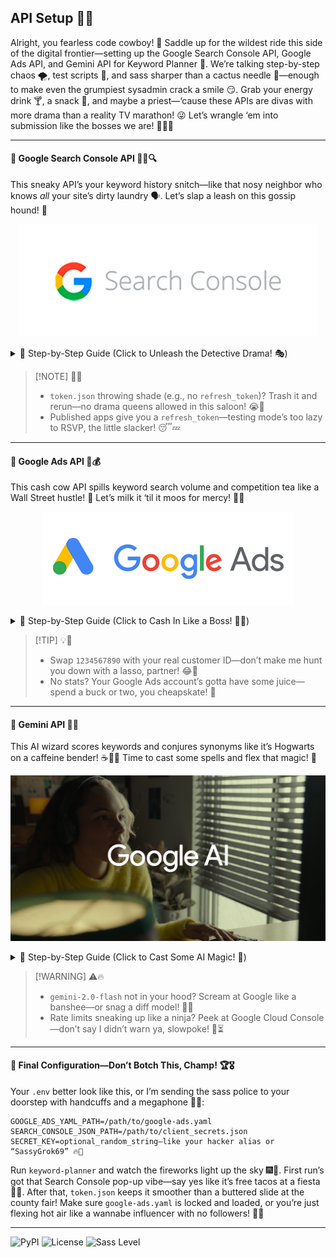 ## API Setup 🎉✨

Alright, you fearless code cowboy! 🤠 Saddle up for the wildest ride this side of the digital frontier—setting up the Google Search Console API, Google Ads API, and Gemini API for Keyword Planner 🌟. We’re talking step-by-step chaos 🌪️, test scripts 🧪, and sass sharper than a cactus needle 🌵—enough to make even the grumpiest sysadmin crack a smile 😏. Grab your energy drink 🍸, a snack 🍔, and maybe a priest—‘cause these APIs are divas with more drama than a reality TV marathon! 😜 Let’s wrangle ‘em into submission like the bosses we are! 💪🐴🌈

---

#### 🌟 Google Search Console API 🕵️‍♂️🔍

This sneaky API’s your keyword history snitch—like that nosy neighbor who knows *all* your site’s dirty laundry 🗣️. Let’s slap a leash on this gossip hound! 🐶

<p align="center">
  <img src="https://github.com/FreeMarketamilitia/Keyword-Planner/raw/main/images/search-console-logo.png" alt="Search Console Logo">
</p>

<details>
<summary>🔧 Step-by-Step Guide (Click to Unleash the Detective Drama! 🎭)</summary>

##### **Enable the API and Create a Project** 🚀
1. Gallop over to the [Google Cloud Console](https://console.cloud.google.com/) like it’s a free taco truck parked out front! 🌮🏃‍♂️
2. Click that project dropdown at the top—it’s a sneaky lil’ menu bar, don’t miss it—and hit **New Project**. 🆕
   - **Name**: `Keyword Planner`—‘cause we ain’t here to reinvent the wheel, just turbocharge it with rocket fuel! 🚗💨
   - **Organization**: Skip it unless you’re a suit-wearing corporate overlord (yeah, right 😂).
   - Click **Create**—boom, you’ve birthed a shiny new sandbox! ⚡🎉 Watch it sparkle like a disco ball! 🪩
3. Sneak into **APIs & Services > Library**—left sidebar, don’t trip over your boots, newbie! 🥾 It’s like sneaking into a secret club.
4. Type `Search Console API` in the search bar—Google’s fussy, so spell it right or it’ll ghost ya like a bad Tinder date! 👻
5. Click it when it pops up, then slam **Enable** like you’re spiking a volleyball at the beach! 🏐 You’re an API wrangler now—pin that badge and strut, you legend! 📛🕺

##### **Configure OAuth Consent Screen** 🔒
6. Mosey over to **APIs & Services > OAuth Consent Screen**—Google’s legal playground where the fun police hang out. ⚖️
7. Pick **External**—unless you’re a Google Workspace VIP with a golden key and a monocle 🎩, we’re all peasants in this rodeo! 👨‍🌾
8. Fill out the form like you’re begging for a prom date with the prettiest API in town:
   - **App Name**: `Keyword Planner`—short, sweet, and sexy as a barrel of whiskey! 💋🥃
   - **User Support Email**: `freemarket@nostates.com`—your fan club’s hotline, ready for the paparazzi! 📞✨
   - **App Logo**: Skip it unless you’ve got a Picasso up your sleeve—stick figures in crayon don’t count, Picasso-wannabe! 🎨🙅‍♂️
   - **App Domain**: Leave it blank—we’re not building an empire yet, chill your jets! 😛
   - **Developer Contact**: `freemarket@nostates.com`—you’re the rockstar, own that spotlight like it’s karaoke night! 🌟🎤
9. Add this scope—your VIP backstage pass to the keyword party:
   https://www.googleapis.com/auth/webmasters.readonly
   - Click **Add or Remove Scopes**, paste that bad boy in like it’s hot sauce on tacos 🌮, hit **Update**, then **Save and Continue**. Easy peasy, lemon squeezy! 🍋
10. **Test Users**: In **Testing** mode? Add your email to **Test Users**—don’t leave yourself out in the rain like a sad puppy, sunshine! ☔🐶
11. Going pro? Hit **Publish App** under **Publishing Status**—takes a hot sec to go live, so sip that coffee and vibe ☕🎶. You’re a big deal now, struttin’ like a peacock! 🦚

##### **Create OAuth 2.0 Credentials** 🗝️
12. Zip back to **APIs & Services > Credentials**—your key forge is heating up! 🔥
13. Click **Create Credentials** at the top—don’t blink, it’s right there—then pick **OAuth 2.0 Client IDs**—fancy name, simple game, like Monopoly with less yelling! 🎲
14. Choose **Desktop App**—no web glitter here, we’re keepin’ it gritty and real! 💻
    - **Name**: `Keyword Planner Desktop Client`—or something cooler if you’re feeling extra spicy 🌶️.
    - Click **Create**—faster than a jackrabbit on a hot date! 🐰💨
15. A popup flaunts your **Client ID** and **Client Secret**—don’t scribble yet, hit **Download JSON** like a pro! 📥
16. That JSON file (e.g., `client_secrets_xxx.json`) is your golden ticket—rename it `client_secrets.json` and stash it somewhere safe, like `~./credentials/` or `/opt/keyword-planner/`. Not in your underwear drawer, you absolute gremlin! 🩲😈
17. Update your `.env`—your VIP guest list needs some love:
    SEARCH_CONSOLE_JSON_PATH=/path/to/client_secrets.json
    Example (Linux vibes, ‘cause we’re slick like that):
    SEARCH_CONSOLE_JSON_PATH=/home/user./credentials/client_secrets.json

##### **First Run Authentication** 🎬
18. Unleash the beast with a roar:
    keyword-planner
19. A browser window explodes open like a jack-in-the-box on a sugar rush 🎁🍬—log in with a Google account that’s got Search Console juice for your site (e.g., `sc-domain:gocalskate.com`). No randos crashing this party, capisce? 🚫🎉
20. Grant permissions—click **Allow** like you’re tossing glitter at a unicorn rave 🍭✨. A `token.json` file lands in your directory—don’t lose it, it’s your all-access pass to the VIP lounge! 🎟️

##### **Verify the API with a Test Script** 🧪
21. Peek for `token.json`—missing? Smack your `.env` path upside the head, check perms (`ls -l`), or sob to Google Support like a lost puppy! 😡🐾
22. Test it with this slick script—save as `test_search_console.py`:

    ```python
    from google_auth_oauthlib.flow import InstalledAppFlow
    from googleapiclient.discovery import build
    import os

    SCOPES = ['https://www.googleapis.com/auth/webmasters.readonly']
    SITE_URL = 'sc-domain:gocalskate.com'  # Your site, hotshot—swap this!
    CLIENT_SECRETS_FILE = os.getenv('SEARCH_CONSOLE_JSON_PATH')

    def test_search_console():
        if not CLIENT_SECRETS_FILE or not os.path.exists(CLIENT_SECRETS_FILE):
            print("Yo, where’s your client_secrets.json? Check SEARCH_CONSOLE_JSON_PATH, genius!")
            return
        flow = InstalledAppFlow.from_client_secrets_file(CLIENT_SECRETS_FILE, SCOPES)
        creds = flow.run_local_server(port=5001)
        service = build('searchconsole', 'v1', credentials=creds)
        request = {
            'startDate': '2024-01-01',  # Tweak these dates if you’re a time traveler
            'endDate': '2024-12-31',
            'dimensions': ['query'],
            'rowLimit': 5  # Just a taste, don’t get greedy!
        }
        response = service.searchanalytics().query(siteUrl=SITE_URL, body=request).execute()
        print("Search Console Test Response: 🎉 I’m basically Sherlock now!")
        for row in response.get('rows', []):
            print(f"Keyword: {row['keys'][0]}, Clicks: {row.get('clicks', 0)}—clickety-click, baby!")

    if __name__ == '__main__':
        test_search_console()
Run it:
```bash 
python test_search_console.py
```

    - **Success**: 5 keywords strut out with click stats like they’re on a catwalk under the disco lights! 👗✨🪩
    - **Failure**: Wrong site URL? Bad creds? No Search Console access? Fix your life, Watson, or I’m calling in the big guns! 🔍💪
    - **Pro Tip**: Flops? Tweak dates (e.g., last 90 days—`date -d "90 days ago" +%Y-%m-%d` for the lazy), verify site ownership in Search Console, or bash your keyboard (`chmod +x` won’t save you, but it’s a vibe!).

</details>

> [!NOTE] 📝✨
> - `token.json` throwing shade (e.g., no `refresh_token`)? Trash it and rerun—no drama queens allowed in this saloon! 😭🚫
> - Published apps give you a `refresh_token`—testing mode’s too lazy to RSVP, the little slacker! 😴💤

---

#### 🌟 Google Ads API 💸💰

This cash cow API spills keyword search volume and competition tea like a Wall Street hustle! 🤑 Let’s milk it ‘til it moos for mercy! 🐄🥛

<p align="center">
  <img src="https://github.com/FreeMarketamilitia/Keyword-Planner/raw/main/images/google-ads-logo.png" alt="Google Ads Logo">
</p>

<details>
<summary>🔧 Step-by-Step Guide (Click to Cash In Like a Boss! 🤑💼)</summary>

##### **Enable the API** 🚀
1. Back in Google Cloud Console, hit **APIs & Services > Library**—don’t wander off into Narnia, stay on the trail! 🌲🐾
2. Search `Google Ads API`, click it, and slam **Enable** like you’re dropping the hottest beat in the club—DJ, turn it up! 🎤🔥

##### **Get a Developer Token** 🎫
3. Strut to [Google Ads API](https://developers.google.com/google-ads/api/docs/start) like you’re the Ad King of the Wild West—yeehaw! 👑🤠
4. Log into [Google Ads](https://ads.google.com)—no account? Quit living like a caveman and sign up, you prehistoric goof! 🪨🤦‍♂️
5. Snag that developer token—here’s your treasure map, pirate:
   - Click **Tools & Settings** (top right, wrench icon 🔧—don’t miss it, eagle eyes, or I’ll make you walk the plank! 🏴‍☠️).
   - Hunt for **API Center**—only pops up with a Manager Account (MCC). No MCC? Create one (Google it, lazybones) or bribe a buddy with tacos! 💸🌮
   - Apply for a token—basic access is your golden ticket, no need to flex with premium vibes unless you’re a showoff! 🎩
   - Jot down the token (e.g., `ABC123...`)—approval’s slower than a turtle in molasses 🐢🍯. Peek at your inbox in a day or three—patience, grasshopper!

##### **Create OAuth 2.0 Credentials** 🗝️
6. In Google Cloud Console, zip to **APIs & Services > Credentials**—your key forge is smoking hot! 🔥
7. Click **Create Credentials > OAuth 2.0 Client IDs** with the swagger of a rockstar on tour—guitar solo optional! 🌟🎸
8. Pick **Desktop App**—we’re keepin’ it real, no web glitter here, just pure cowboy grit! 💻🤠
   - **Name**: `Google Ads Client`—or something flashier if you’re feeling like a diva, your stage, your rules! 🎤
   - Create it and swipe the **Client ID** and **Client Secret** like a ninja in the moonlight! 🕵️‍♀️🌙
9. Stash those creds somewhere safe—don’t scribble ‘em on your forehead or a bar napkin, you wild child! 🙅‍♂️🍻

##### **Get a Refresh Token** 🔄
10. Crash the [OAuth 2.0 Playground](https://developers.google.com/oauthplayground) like it’s an all-you-can-eat buffet 🍽️—elbows out, here we come!
    - Plug in your **Client ID** and **Client Secret**—no typos, clumsy fingers, or I’ll make you type it with your toes! 🙅‍♂️👣
    - Scope it out—paste this gem like it’s hot sauce on wings:
      https://www.googleapis.com/auth/adwords
    - Hit **Authorize APIs**, log in with your Google Ads-linked account, and click **Allow** like you’re tossing VIP passes at a sold-out show! 👑🎫
    - Click **Exchange authorization code for tokens**—bam, snag that **Refresh Token** (e.g., `1//xxx...`)! It’s your golden chalice—guard it with your life or I’ll haunt your dreams! 🏆👻

##### **Configure `google-ads.yaml`** 📜
11. Whip up a `google-ads.yaml` in a safe hideout—think Batcave, not your messy desk littered with Cheeto dust:
    google_ads:
      developer_token: YOUR_DEVELOPER_TOKEN
      client_id: YOUR_CLIENT_ID
      client_secret: YOUR_CLIENT_SECRET
      refresh_token: YOUR_REFRESH_TOKEN
      login_customer_id: YOUR_MCC_ID  # Optional—Manager Account ID, 10 digits, no dashes!
    Example (fake, don’t be a dummy and use this, ya goof!):
    google_ads:
      developer_token: ABC123xyz
      client_id: 432721999736-xxx.apps.googleusercontent.com
      client_secret: GOCSPX-xxx
      refresh_token: 1//xxx
      login_customer_id: 1234567890
12. Save it somewhere secure—like `~./credentials/google-ads.yaml`—and triple-check it’s YAML, not your grandma’s cookie recipe scribbled on a napkin! 🍪📜

##### **Update `.env`** 📋
13. Toss this into your `.env`—copy-paste, ya lazy legend, don’t make me do it for you:
    GOOGLE_ADS_YAML_PATH=/path/to/google-ads.yaml
    Example:
    GOOGLE_ADS_YAML_PATH=/home/user./credentials/google-ads.yaml

##### **Verify the API with a Test Script** 🧪

14. Test it with this baller script—save as `test_google_ads.py`:

```python
from google.ads.googleads.client import GoogleAdsClient
import os

def test_google_ads():
    yaml_path = os.getenv('GOOGLE_ADS_YAML_PATH')
    if not yaml_path or not os.path.exists(yaml_path):
        print("Hey, dingus, where’s your google-ads.yaml? Fix GOOGLE_ADS_YAML_PATH—stat!")
        return
    client = GoogleAdsClient.load_from_storage(yaml_path)
    keyword_plan_idea_service = client.get_service("KeywordPlanIdeaService")
    request = client.get_type("GenerateKeywordIdeasRequest")
    request.customer_id = client.login_customer_id or '1234567890'  # Your real ID, not this placeholder, genius!
    request.keyword_seed.keywords.extend(['skate shoes'])
    response = keyword_plan_idea_service.generate_keyword_ideas(request=request)
    print("Google Ads Test Response: 💰 I’m rolling in keyword dough—cha-ching!")
    for idea in response:
        print(f"Keyword: {idea.text}, Avg Monthly Searches: {idea.keyword_idea_metrics.avg_monthly_searches}—buy me, daddy!")

if __name__ == '__main__':
    test_google_ads()
```    

Run it:

```bash
python test_google_ads.py
```

    - **Success**: Keyword ideas pour out like a jackpot at Vegas—jackpot, baby! 🎰💸
    - **Failure**: Botched `google-ads.yaml`? Wrong customer ID? Token still pending? Don’t cry to me—check your setup, you ad-slinging slacker! 😤
    - **Pro Tip**: Customer ID’s 10 digits, no dashes—find it in Google Ads under **Account Settings** (top right, click your profile). Flops? Google’s docs ([here](https://developers.google.com/google-ads/api/docs/first-call/overview)) are your lifeline—read ‘em and weep!

</details>

> [!TIP] 💡🌟
> - Swap `1234567890` with your real customer ID—don’t make me hunt you down with a lasso, partner! 😂🤠
> - No stats? Your Google Ads account’s gotta have some juice—spend a buck or two, you cheapskate! 💸

---

#### 🌟 Gemini API 🤖✨

This AI wizard scores keywords and conjures synonyms like it’s Hogwarts on a caffeine bender! ☕🧙‍♂️ Time to cast some spells and flex that magic! 🌠

<p align="center">
  <img src="https://github.com/FreeMarketamilitia/Keyword-Planner/raw/main/images/gemini-logo.png" alt="Gemini Logo">
</p>


<details>
<summary>🔧 Step-by-Step Guide (Click to Cast Some AI Magic! 🌟)</summary>

##### **Sign Up for Access** 🚪
1. Bust into [Google AI Studio](https://makersuite.google.com/) or [Google AI](https://ai.google.dev/) like you’re storming Area 51 with a posse! 👽🤖
2. Sign in with your Google account—don’t play coy, we know you’ve got one, you tech gremlin! 😘
3. API access not instant? Beg Google like it’s a Black Friday sale at the wand shop—availability’s a crapshoot, roll those dice! 🎲✨
   - Check your email for approval—it’s not Tinder, they might actually slide into your inbox!

##### **Generate an API Key** 🔑
4. In AI Studio, smash **Get API Key** like it’s the last slice of pizza at a coder’s LAN party 🍕💾.
5. Snag a key for `gemini-2.0-flash`—the flashiest, sassiest AI in the game, zipping around like a caffeinated lightning bolt! ⚡😎
   - Not listed? Google’s playing hide-and-seek—grab whatever’s on the shelf or cry to support like a lost Hufflepuff! 😭
6. Copy that key (e.g., `AIza...`)—lose it and I’ll haunt your Git commits like a vengeful ghost! 👻💾

##### **Update `.env`** 📋
7. Slap this into your `.env`—no excuses, it’s two seconds of your precious gamer life:
    GEMINI_API_KEY=your_gemini_api_key
    Example:
    GEMINI_API_KEY=AIzaSy...
8. Save it—`.env` lives in your project root, not your diary full of angsty code poetry, drama queen! 📖😭

##### **Verify the API with a Test Script** 🧪
9. Test it with this brainiac script—save as `test_gemini.py`:

```python
    from google.generativeai import genai
    import os

    def test_gemini():
        api_key = os.getenv('GEMINI_API_KEY')
        if not api_key:
            print("Oi, where’s your GEMINI_API_KEY? Check your .env, you slacker wizard!")
            return
        genai.configure(api_key=api_key)
        model = genai.GenerativeModel('gemini-2.0-flash')
        response = model.generate_content("Generate 3 synonyms for 'skate'—chop chop, AI!")
        print("Gemini Test Response: 🤓 I’m smarter than your ex—and twice as pretty, darling!")
        print(response.text)

    if __name__ == '__main__':
        test_gemini()
```    

Run it:

```bash
python test_gemini.py
```

    - **Success**: Synonyms drop like a rap verse on fire (e.g., "1. Skateboard\n2. Roll\n3. Glide")—boom, mic drop, crowd goes wild! 🎤🔥🎉
    - **Failure**: Bad key? Model snoozing? Region locked? Time to wake up and smell the code, sleepyhead—grab a coffee! ☕😴
    - **Pro Tip**: Flops? Tweak the model name (e.g., `gemini-pro`) or check [Google AI docs](https://ai.google.dev/)—don’t just sit there crying into your keyboard like a melodramatic bard!

</details>

> [!WARNING] ⚠️🔥
> - `gemini-2.0-flash` not in your hood? Scream at Google like a banshee—or snag a diff model! 📣😱
> - Rate limits sneaking up like a ninja? Peek at Google Cloud Console—don’t say I didn’t warn ya, slowpoke! 🥷⏳

---

#### 🌟 Final Configuration—Don’t Botch This, Champ! 🏆🎖️

Your `.env` better look like this, or I’m sending the sass police to your doorstep with handcuffs and a megaphone 🚨📢:

```env GEMINI_API_KEY=AIzaSy...
GOOGLE_ADS_YAML_PATH=/path/to/google-ads.yaml
SEARCH_CONSOLE_JSON_PATH=/path/to/client_secrets.json
SECRET_KEY=optional_random_string—like your hacker alias or “SassyGrok69” 🔥💾
```
Run `keyword-planner` and watch the fireworks light up the sky 🎆🌌. First run’s got that Search Console pop-up vibe—say yes like it’s free tacos at a fiesta 🌮🎉. After that, `token.json` keeps it smoother than a buttered slide at the county fair! Make sure `google-ads.yaml` is locked and loaded, or you’re just flexing hot air like a wannabe influencer with no followers! 💪😂

---

![PyPI](https://img.shields.io/pypi/v/keyword-planner?color=blue) ![License](https://img.shields.io/github/license/FreeMarketamilitia/Keyword-Planner) ![Sass Level](https://img.shields.io/badge/Sass-Level%20100-purple)